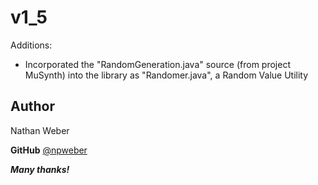 ﻿# v1_5

Additions:
- Incorporated the "RandomGeneration.java" source (from project MuSynth) into the library as "Randomer.java", a Random Value Utility

 ## **Author**
Nathan Weber

**GitHub** [@npweber](https://github.com/npweber/)

***Many thanks!***


